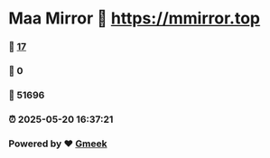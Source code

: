 # Maa Mirror :link: https://mmirror.top 
### :page_facing_up: [17](https://mmirror.top/tag.html) 
### :speech_balloon: 0 
### :hibiscus: 51696 
### :alarm_clock: 2025-05-20 16:37:21 
### Powered by :heart: [Gmeek](https://github.com/Meekdai/Gmeek)
